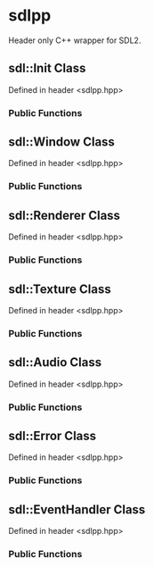 # sdlpp
Header only C++ wrapper for SDL2.

## sdl::Init Class
Defined in header <sdlpp.hpp>
### Public Functions

## sdl::Window Class
Defined in header <sdlpp.hpp>
### Public Functions
## sdl::Renderer Class
Defined in header <sdlpp.hpp>
### Public Functions

## sdl::Texture Class
Defined in header <sdlpp.hpp>
### Public Functions

## sdl::Audio Class
Defined in header <sdlpp.hpp>
### Public Functions

## sdl::Error Class
Defined in header <sdlpp.hpp>
### Public Functions

## sdl::EventHandler Class
Defined in header <sdlpp.hpp>
### Public Functions

